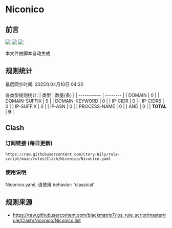 # Niconico

## 前言
![](https://img.shields.io/badge/%E4%B8%8B%E8%BD%BD%E8%A7%84%E5%88%99-%E5%90%88%E5%B9%B6%E8%A7%84%E5%88%99-blue) ![](https://img.shields.io/badge/%E7%BB%9F%E8%AE%A1%E6%95%B0%E9%87%8F-green) ![](https://img.shields.io/badge/%E7%94%9F%E6%88%90%E8%AE%A2%E9%98%85-8A2BE2)

本文件由脚本自动生成

## 规则统计
最后同步时间: 2025年04月10日 04:20

各类型规则统计:
| 类型        | 数量(条) |
| ----------- | -------- |
| DOMAIN       | 0        | 
| DOMAIN-SUFFIX | 9        | 
| DOMAIN-KEYWORD | 0        | 
| IP-CIDR      | 0        | 
| IP-CIDR6     | 0        | 
| IP-SUFFIX    | 0        | 
| IP-ASN       | 0        | 
| PROCESS-NAME | 0        | 
| AND          | 0        | 
| **TOTAL** | **9** | 
## Clash

### 订阅链接 (每日更新)
```
https://raw.githubusercontent.com/Ctory-Nily/rule-script/main/rules/Clash/Niconico/Niconico.yaml
```

### 使用说明
Niconico.yaml, 请使用 behavior: 'classical'

## 规则来源
- https://raw.githubusercontent.com/blackmatrix7/ios_rule_script/master/rule/Clash/Niconico/Niconico.list 
